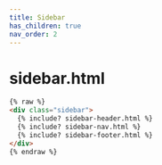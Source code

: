 ```yaml
---
title: Sidebar
has_children: true
nav_order: 2
---
```


# sidebar.html

```html
{% raw %}
<div class="sidebar">
  {% include? sidebar-header.html %}
  {% include? sidebar-nav.html %}
  {% include? sidebar-footer.html %}
</div>
{% endraw %}
```
